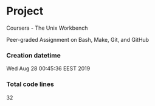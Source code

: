 # Project
Coursera - The Unix Workbench

Peer-graded Assignment on Bash, Make, Git, and GitHub

### Creation datetime
Wed Aug 28 00:45:36 EEST 2019

### Total code lines
32
